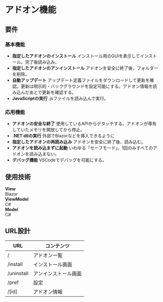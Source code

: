 # アドオン機能

## 要件
### 基本機能
- **指定したアドオンのインストール**
    インストール用のGUIを表示してインストール。完了後読み込み。
- **指定したアドオンのアンインストール**
    アドオンを安全に終了後、フォルダーを削除。
- **自動アップデート**
    アップデート定義ファイルをダウンロードして更新を確認。更新は明示的・バックグラウンドを設定可能にする。アドオン情報を読み込んだあとで更新を確認する。
- **JavaScriptの実行**
    .jsファイルを読み込んで実行。
### 応用機能
- **アドオンの安全な終了**
    使用しているAPIからデタッチする。アドオンが専有していたメモリを開放してから停止。
- **.NET dllの実行**
    外部でBlazorなどを挿入できるように
- **指定したアドオンの再読み込み**
    アドオンを安全に終了後、読み込む。
- **アドオンを読み込まずに起動**
    いわゆる「セーフモード」。1回のみすべてのアドオンを読み込まない。
- **デバッグ機能**
    VSCodeでデバッグを可能にする。

## 使用技術
**View**  
Blazor  
**ViewModel**  
C#  
**Model**  
C#  
## URL設計
URL | コンテンツ
-- | --
/ | アドオン一覧
/install | インストール画面
/uninstall | アンインストール画面
/pref | 設定
/[id] | アドオン情報